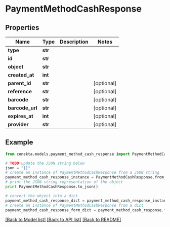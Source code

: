 # PaymentMethodCashResponse


## Properties
Name | Type | Description | Notes
------------ | ------------- | ------------- | -------------
**type** | **str** |  | 
**id** | **str** |  | 
**object** | **str** |  | 
**created_at** | **int** |  | 
**parent_id** | **str** |  | [optional] 
**reference** | **str** |  | [optional] 
**barcode** | **str** |  | [optional] 
**barcode_url** | **str** |  | [optional] 
**expires_at** | **int** |  | [optional] 
**provider** | **str** |  | [optional] 

## Example

```python
from conekta.models.payment_method_cash_response import PaymentMethodCashResponse

# TODO update the JSON string below
json = "{}"
# create an instance of PaymentMethodCashResponse from a JSON string
payment_method_cash_response_instance = PaymentMethodCashResponse.from_json(json)
# print the JSON string representation of the object
print PaymentMethodCashResponse.to_json()

# convert the object into a dict
payment_method_cash_response_dict = payment_method_cash_response_instance.to_dict()
# create an instance of PaymentMethodCashResponse from a dict
payment_method_cash_response_form_dict = payment_method_cash_response.from_dict(payment_method_cash_response_dict)
```
[[Back to Model list]](../README.md#documentation-for-models) [[Back to API list]](../README.md#documentation-for-api-endpoints) [[Back to README]](../README.md)


